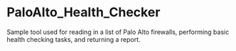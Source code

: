 # PaloAlto_Health_Checker
Sample tool used for reading in a list of Palo Alto firewalls, performing basic health checking tasks, and returning a report.
